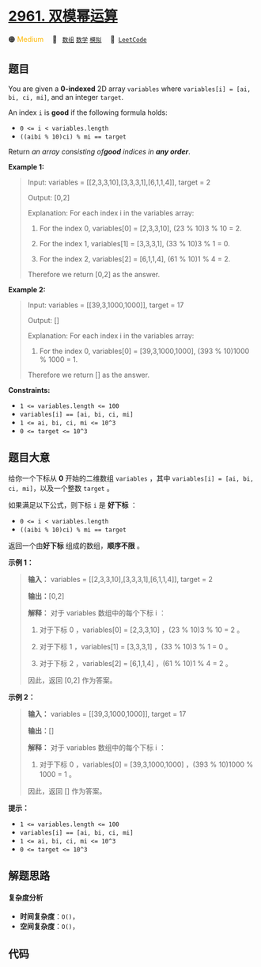 # [2961. 双模幂运算](https://leetcode.com/problems/double-modular-exponentiation)

🟠 <font color=#ffb800>Medium</font>&emsp; 🔖&ensp; [`数组`](/tag/array.md) [`数学`](/tag/math.md) [`模拟`](/tag/simulation.md)&emsp; 🔗&ensp;[`LeetCode`](https://leetcode.com/problems/double-modular-exponentiation)

## 题目

You are given a **0-indexed** 2D array `variables` where `variables[i] = [ai,
bi, ci, mi]`, and an integer `target`.

An index `i` is **good** if the following formula holds:

  * `0 <= i < variables.length`
  * `((aibi % 10)ci) % mi == target`

Return _an array consisting of**good** indices in **any order**_.



**Example 1:**

> Input: variables = [[2,3,3,10],[3,3,3,1],[6,1,1,4]], target = 2
> 
> Output: [0,2]
> 
> Explanation: For each index i in the variables array:
> 
> 1) For the index 0, variables[0] = [2,3,3,10], (23 % 10)3 % 10 = 2.
> 
> 2) For the index 1, variables[1] = [3,3,3,1], (33 % 10)3 % 1 = 0.
> 
> 3) For the index 2, variables[2] = [6,1,1,4], (61 % 10)1 % 4 = 2.
> 
> Therefore we return [0,2] as the answer.

**Example 2:**

> Input: variables = [[39,3,1000,1000]], target = 17
> 
> Output: []
> 
> Explanation: For each index i in the variables array:
> 
> 1) For the index 0, variables[0] = [39,3,1000,1000], (393 % 10)1000 % 1000 = 1.
> 
> Therefore we return [] as the answer.

**Constraints:**

  * `1 <= variables.length <= 100`
  * `variables[i] == [ai, bi, ci, mi]`
  * `1 <= ai, bi, ci, mi <= 10^3`
  * `0 <= target <= 10^3`


## 题目大意

给你一个下标从 **0** 开始的二维数组 `variables` ，其中 `variables[i] = [ai, bi, ci, mi]`，以及一个整数
`target` 。

如果满足以下公式，则下标 `i` 是 **好下标** ：

  * `0 <= i < variables.length`
  * `((aibi % 10)ci) % mi == target`

返回一个由**好下标** 组成的数组，**顺序不限** 。



**示例 1：**

> 
> 
> 
> 
> 
> **输入：** variables = [[2,3,3,10],[3,3,3,1],[6,1,1,4]], target = 2
> 
> **输出：**[0,2]
> 
> **解释：** 对于 variables 数组中的每个下标 i ：
> 
> 1) 对于下标 0 ，variables[0] = [2,3,3,10] ，(23 % 10)3 % 10 = 2 。
> 
> 2) 对于下标 1 ，variables[1] = [3,3,3,1] ，(33 % 10)3 % 1 = 0 。
> 
> 3) 对于下标 2 ，variables[2] = [6,1,1,4] ，(61 % 10)1 % 4 = 2 。
> 
> 因此，返回 [0,2] 作为答案。
> 
> 

**示例 2：**

> 
> 
> 
> 
> 
> **输入：** variables = [[39,3,1000,1000]], target = 17
> 
> **输出：**[]
> 
> **解释：** 对于 variables 数组中的每个下标 i ：
> 
> 1) 对于下标 0 ，variables[0] = [39,3,1000,1000] ，(393 % 10)1000 % 1000 = 1 。
> 
> 因此，返回 [] 作为答案。
> 
> 



**提示：**

  * `1 <= variables.length <= 100`
  * `variables[i] == [ai, bi, ci, mi]`
  * `1 <= ai, bi, ci, mi <= 10^3`
  * `0 <= target <= 10^3`


## 解题思路

#### 复杂度分析

- **时间复杂度**：`O()`，
- **空间复杂度**：`O()`，

## 代码

```javascript

```
